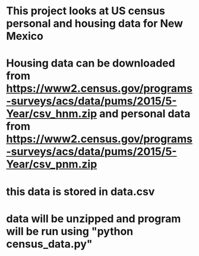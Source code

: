 # This project looks at US census personal and housing data for New Mexico 
# Housing data can be downloaded from https://www2.census.gov/programs-surveys/acs/data/pums/2015/5-Year/csv_hnm.zip and personal data from https://www2.census.gov/programs-surveys/acs/data/pums/2015/5-Year/csv_pnm.zip
# this data is stored in data.csv
# data will be unzipped and program will be run using "python census_data.py"
